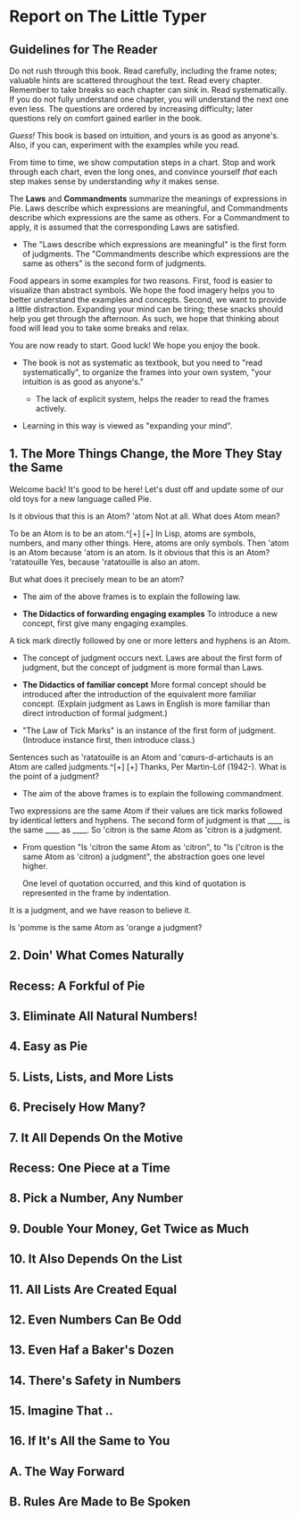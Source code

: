 # Report on The Little Typer

## Guidelines for The Reader

Do not rush through this book.
Read carefully, including the frame notes;
valuable hints are scattered throughout the text.
Read every chapter.
Remember to take breaks so each chapter can sink in.
Read systematically.
If you do not fully understand one chapter,
you will understand the next one even less.
The questions are ordered by increasing difficulty;
later questions rely on comfort gained earlier in the book.

*Guess!* This book is based on intuition,
and yours is as good as anyone's.
Also, if you can, experiment with the examples while you read.

From time to time, we show computation steps in a chart.
Stop and work through each chart, even the long ones,
and convince yourself *that* each step makes sense
by understanding *why* it makes sense.

The **Laws** and **Commandments** summarize the meanings of expressions in Pie.
Laws describe which expressions are meaningful,
and Commandments describe which expressions are the same as others.
For a Commandment to apply, it is assumed that the corresponding Laws are satisfied.

- The "Laws describe which expressions are meaningful"
  is the first form of judgments.
  The "Commandments describe which expressions are the same as others"
  is the second form of judgments.

Food appears in some examples for two reasons.
First, food is easier to visualize than abstract symbols.
We hope the food imagery helps you to better understand the examples and concepts.
Second, we want to provide a little distraction.
Expanding your mind can be tiring;
these snacks should help you get through the afternoon.
As such, we hope that thinking about food will lead you to take some breaks and relax.

You are now ready to start.
Good luck! We hope you enjoy the book.

- The book is not as systematic as textbook,
  but you need to "read systematically",
  to organize the frames into your own system,
  "your intuition is as good as anyone's."
  - The lack of explicit system,
    helps the reader to read the frames actively.

- Learning in this way is viewed as "expanding your mind".

## 1. The More Things Change, the More They Stay the Same

<frame>
<question>
Welcome back!
</question>
<answer>
It's good to be here!
</answer>
</frame>

<frame>
<question>
Let's dust off and update some of our old toys
for a new language called Pie.

Is it obvious that this is an Atom?
  'atom
</question>
<answer>
Not at all. What does Atom mean?
</answer>
</frame>

<frame>
<question>
To be an Atom is to be an atom.^[+]
</question>
<note>
[+] In Lisp, atoms are symbols, numbers, and many other things.
Here, atoms are only symbols.
</note>
<answer>
Then 'atom is an Atom because 'atom is an atom.
</answer>
</frame>

<frame>
<question>
Is it obvious that this is an Atom?
  'ratatouille
</question>
<answer>
Yes, because 'ratatouille is also an atom.

But what does it precisely mean to be an atom?
</answer>
</frame>

</TODO>

- The aim of the above frames is to explain the following law.

- **The Didactics of forwarding engaging examples**
  To introduce a new concept, first give many engaging examples.

<law>
<title>The Law of Tick Marks</title>
A tick mark directly followed by one or more letters and hyphens is an Atom.
</law>

- The concept of judgment occurs next.
  Laws are about the first form of judgment,
  but the concept of judgment is more formal than Laws.

- **The Didactics of familiar concept**
  More formal concept should be introduced
  after the introduction of the equivalent more familiar concept.
  (Explain judgment as Laws in English is more familiar
  than direct introduction of formal judgment.)

- "The Law of Tick Marks" is an instance of the first form of judgment.
  (Introduce instance first, then introduce class.)

<frame>
<question>
Sentences such as
  'ratatouille is an Atom
and
  'cœurs-d-artichauts is an Atom
are called judgments.^[+]
<note>
[+] Thanks, Per Martin-Löf (1942-).
</note>
</question>
<answer>
What is the point of a judgment?
</answer>
</frame>

</TODO>

- The aim of the above frames is to explain the following commandment.

<commandment>
<title>The Commandment of Tick Marks</title>
Two expressions are the same Atom if their values are tick marks
followed by identical letters and hyphens.
</commandment>

<frame>
<question>
The second form of judgment is that
  ____ is the same ____ as ____.
</question>
<answer>
So
  'citron is the same Atom as 'citron
is a judgment.
</answer>
</frame>

- From question "Is 'citron the same Atom as 'citron",
  to "Is ('citron is the same Atom as 'citron) a judgment",
  the abstraction goes one level higher.

  One level of quotation occurred,
  and this kind of quotation is represented in the frame by indentation.

<frame>
<question>
It is a judgment, and we have reason to believe it.

Is
  'pomme is the same Atom as 'orange
a judgment?
</question>
<answer>

</answer>

## 2. Doin' What Comes Naturally
## Recess: A Forkful of Pie
## 3. Eliminate All Natural Numbers!
## 4. Easy as Pie
## 5. Lists, Lists, and More Lists
## 6. Precisely How Many?
## 7. It All Depends On the Motive
## Recess: One Piece at a Time
## 8. Pick a Number, Any Number
## 9. Double Your Money, Get Twice as Much
## 10. It Also Depends On the List
## 11. All Lists Are Created Equal
## 12. Even Numbers Can Be Odd
## 13. Even Haf a Baker's Dozen
## 14. There's Safety in Numbers
## 15. Imagine That ..
## 16. If It's All the Same to You
## A. The Way Forward
## B. Rules Are Made to Be Spoken
